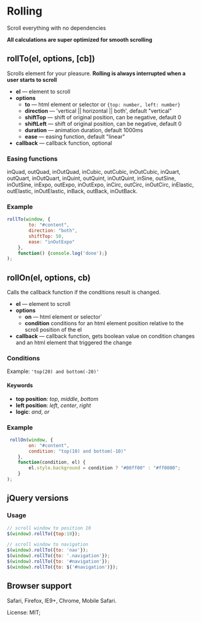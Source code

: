 # Rolling

Scroll everything with no dependencies

**All calculations are super optimized for smooth scrolling**

## rollTo(el, options, [cb])
Scrolls element for your pleasure.
__Rolling is always interrupted when a user starts to scroll__

*   **el** — element to scroll
*   **options**
	-	**to** — html element or selector or `{top: number, left: number}`
    -	**direction** — 'vertical || horizontal || both', default "vertical"
	-   **shiftTop** — shift of original position, can be negative, default 0
	-   **shiftLeft** — shift of original position, can be negative, default 0
	-	**duration** — animation duration, default 1000ms
	-	**ease** — easing function, default "linear"
*   **callback** — callback function, optional

### Easing functions
inQuad, outQuad, inOutQuad, inCubic, outCubic, inOutCubic, inQuart, outQuart, inOutQuart, inQuint, outQuint, inOutQuint, inSine, outSine, inOutSine, inExpo, outExpo, inOutExpo, inCirc, outCirc, inOutCirc, inElastic, outElastic, inOutElastic, inBack, outBack, inOutBack.

### Example
```js
rollTo(window, {
        to: "#content",
        direction: "both",
        shiftTop: 50,
        ease: "inOutExpo"
    },
    function() {console.log('done');}
);
```

## rollOn(el, options, cb)
Calls the callback function if the conditions result is changed.

*   **el** — element to scroll
*   **options**
    -   **on** — html element or selector`
    -   **condition** conditions for an html element position relative to the scroll position of the el
*   **callback** — callback function, gets boolean value on condition changes and an html element that triggered the change

### Conditions
Example: `'top(20) and bottom(-20)'`

#### Keywords
*   **top position**: _top_, _middle_, _bottom_
*   **left position**: _left_, _center_, _right_
*   **logic**:  _and_, _or_

### Example
```js
 rollOn(window, {
        on: "#content",
        condition: "top(10) and bottom(-10)"
    },
    function(condition, el) {
        el.style.background = condition ? "#00ff00" : "#ff0000";
    }
);
```

## jQuery versions
### Usage
```js
// scroll window to position 10
$(window).rollTo({top:10});

// scroll window to navigation
$(window).rollTo({to: 'nav'});
$(window).rollTo({to: '.navigation'});
$(window).rollTo({to: '#navigation'});
$(window).rollTo({to: $('#navigation')});
```

## Browser support
Safari, Firefox, IE9+, Chrome, Mobile Safari.


License: MIT;
